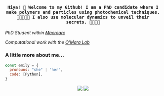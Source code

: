 
<h4 align="center"><samp>Hiya! 💫 Welcome to my Github! I am a PhD candidate where I make polymers and particles using photochemical techniques. 👩🏻‍🔬🧪🔦  I also use molecular dynamics to unveil their secrets. 👩🏻‍💻🤫</samp></h4>

<p><em>PhD Student within <a href="https://www.macroarc.org/">Macroarc</a></em></p>
<p><em>Computational work with the <a href="https://github.com/OMaraLab">O'Mara Lab</a></em></p>

### A little more about me...

```javascript
const emily = {
  pronouns: "she" | "her",
  code: [Python],
}
```

<p align="center">
<a href= "https://www.linkedin.com/in/emily-cameron-b91b59180/"><img src="https://img.shields.io/badge/LinkedIn-0077B5?style=for-the-badge&logo=linkedin&logoColor=white"/></a>
<a href= "https://orcid.org/my-orcid?orcid=0009-0006-7112-8046"><img src="https://img.shields.io/badge/orcid-A6CE39?style=for-the-badge&logo=orcid&logoColor=white"/></a>
</p>

